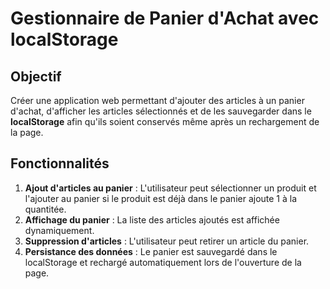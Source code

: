 # Gestionnaire de Panier d'Achat avec localStorage

## Objectif

Créer une application web permettant d'ajouter des articles à un panier d'achat, d'afficher les articles sélectionnés et de les sauvegarder dans le **localStorage** afin qu'ils soient conservés même après un rechargement de la page.

## Fonctionnalités

1. **Ajout d'articles au panier** : L'utilisateur peut sélectionner un produit et l'ajouter au panier si le produit est déjà dans le panier ajoute 1 à la quantitée.
2. **Affichage du panier** : La liste des articles ajoutés est affichée dynamiquement.
3. **Suppression d'articles** : L'utilisateur peut retirer un article du panier.
4. **Persistance des données** : Le panier est sauvegardé dans le localStorage et rechargé automatiquement lors de l'ouverture de la page.
